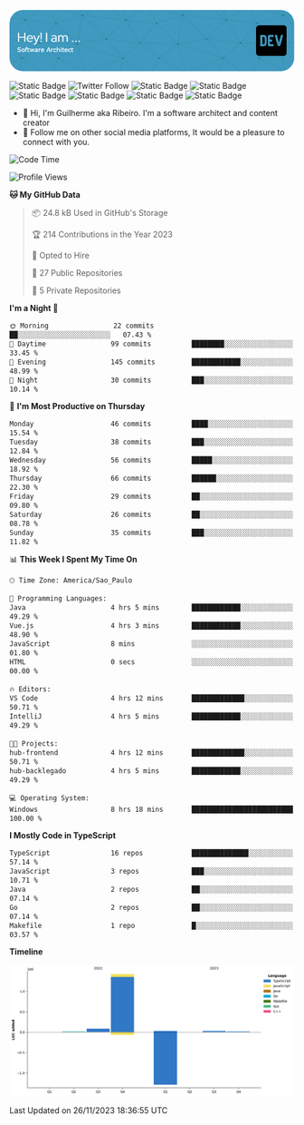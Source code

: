 ![Header](./assets/github-header-image.png)

![Static Badge](https://img.shields.io/badge/Software%20Architect-blue)
 ![Twitter Follow](https://img.shields.io/twitter/follow/dev_pkg) ![Static Badge](https://img.shields.io/badge/Java-orange) ![Static Badge](https://img.shields.io/badge/Springboot-green) ![Static Badge](https://img.shields.io/badge/Golang-blue) ![Static Badge](https://img.shields.io/badge/Nodejs-green) ![Static Badge](https://img.shields.io/badge/Javascript-yellow) ![Static Badge](https://img.shields.io/badge/Vuejs-green)

- 👋 Hi, I'm Guilherme aka Ribeiro. I'm a software architect and content creator
- 👀 Follow me on other social media platforms, It would be a pleasure to connect with you.

<!--START_SECTION:waka-->
![Code Time](http://img.shields.io/badge/Code%20Time-246%20hrs%2049%20mins-blue)

![Profile Views](http://img.shields.io/badge/Profile%20Views-0-blue)

**🐱 My GitHub Data** 

> 📦 24.8 kB Used in GitHub's Storage 
 > 
> 🏆 214 Contributions in the Year 2023
 > 
> 💼 Opted to Hire
 > 
> 📜 27 Public Repositories 
 > 
> 🔑 5 Private Repositories 
 > 
**I'm a Night 🦉** 

```text
🌞 Morning                22 commits          ██░░░░░░░░░░░░░░░░░░░░░░░   07.43 % 
🌆 Daytime                99 commits          ████████░░░░░░░░░░░░░░░░░   33.45 % 
🌃 Evening                145 commits         ████████████░░░░░░░░░░░░░   48.99 % 
🌙 Night                  30 commits          ███░░░░░░░░░░░░░░░░░░░░░░   10.14 % 
```
📅 **I'm Most Productive on Thursday** 

```text
Monday                   46 commits          ████░░░░░░░░░░░░░░░░░░░░░   15.54 % 
Tuesday                  38 commits          ███░░░░░░░░░░░░░░░░░░░░░░   12.84 % 
Wednesday                56 commits          █████░░░░░░░░░░░░░░░░░░░░   18.92 % 
Thursday                 66 commits          ██████░░░░░░░░░░░░░░░░░░░   22.30 % 
Friday                   29 commits          ██░░░░░░░░░░░░░░░░░░░░░░░   09.80 % 
Saturday                 26 commits          ██░░░░░░░░░░░░░░░░░░░░░░░   08.78 % 
Sunday                   35 commits          ███░░░░░░░░░░░░░░░░░░░░░░   11.82 % 
```


📊 **This Week I Spent My Time On** 

```text
🕑︎ Time Zone: America/Sao_Paulo

💬 Programming Languages: 
Java                     4 hrs 5 mins        ████████████░░░░░░░░░░░░░   49.29 % 
Vue.js                   4 hrs 3 mins        ████████████░░░░░░░░░░░░░   48.90 % 
JavaScript               8 mins              ░░░░░░░░░░░░░░░░░░░░░░░░░   01.80 % 
HTML                     0 secs              ░░░░░░░░░░░░░░░░░░░░░░░░░   00.00 % 

🔥 Editors: 
VS Code                  4 hrs 12 mins       █████████████░░░░░░░░░░░░   50.71 % 
IntelliJ                 4 hrs 5 mins        ████████████░░░░░░░░░░░░░   49.29 % 

🐱‍💻 Projects: 
hub-frontend             4 hrs 12 mins       █████████████░░░░░░░░░░░░   50.71 % 
hub-backlegado           4 hrs 5 mins        ████████████░░░░░░░░░░░░░   49.29 % 

💻 Operating System: 
Windows                  8 hrs 18 mins       █████████████████████████   100.00 % 
```

**I Mostly Code in TypeScript** 

```text
TypeScript               16 repos            ██████████████░░░░░░░░░░░   57.14 % 
JavaScript               3 repos             ███░░░░░░░░░░░░░░░░░░░░░░   10.71 % 
Java                     2 repos             ██░░░░░░░░░░░░░░░░░░░░░░░   07.14 % 
Go                       2 repos             ██░░░░░░░░░░░░░░░░░░░░░░░   07.14 % 
Makefile                 1 repo              █░░░░░░░░░░░░░░░░░░░░░░░░   03.57 % 
```



**Timeline**

![Lines of Code chart](https://raw.githubusercontent.com/Guilhrib/Guilhrib/main/assets/bar_graph.png)


 Last Updated on 26/11/2023 18:36:55 UTC
<!--END_SECTION:waka-->
